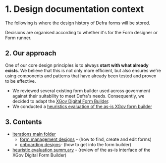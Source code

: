# 1. Design documentation context
The following is where the design history of Defra forms will be stored.

Decisions are organised according to whether it's for the Form designer or Form runner.

## 2. Our approach
One of our core design principles is to always **start with what already exists**. We believe that this is not only more efficient, but also ensures we're using components and patterns that have already been tested and proven to be effective.

- We reviewed several existing form builder used across government against their suitability to meet Defra's needs. Consequently, we decided to adapt the [XGov Digital Form Builder](https://github.com/XGovFormBuilder/digital-form-builder/tree/main).
- We conducted a [heuristics evaluation of the as-is XGov form builder](https://github.com/Daniel-Da-Silveira/defra-froms-mvp1/blob/main/app/design/Iterations/heuristic-evaluation.md)

## 3. Contents

- [iterations main folder](https://github.com/Daniel-Da-Silveira/defra-froms-mvp1/tree/main/app/design/Iterations)
    - [form management designs](https://github.com/Daniel-Da-Silveira/defra-froms-mvp1/tree/main/app/design/Iterations/form-management) -
      (how to find, create and edit forms)
    - [onboarding designs](https://github.com/Daniel-Da-Silveira/defra-froms-mvp1/tree/main/app/design/Iterations/onboarding)- (how to get into the form builder)
 - [heuristic evaluation summ,ary](https://github.com/Daniel-Da-Silveira/defra-froms-mvp1/blob/main/app/design/Iterations/heuristic-evaluation.md) - (review of the as-is interface of the XGov Digital Form Builder)
